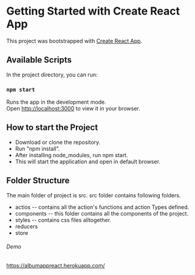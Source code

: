 # Getting Started with Create React App

This project was bootstrapped with [Create React App](https://github.com/facebook/create-react-app).

## Available Scripts

In the project directory, you can run:

### `npm start`

Runs the app in the development mode.\
Open [http://localhost:3000](http://localhost:3000) to view it in your browser.

## How to start the Project

- Download or clone the repository.
- Run "npm install".
- After installing node_modules, run npm start.
- This will start the application and open in default browser.


## Folder Structure
The main folder of project is src.
src folder contains following folders.
- actios
-- contains all the action's functions and action Types defined.
- components
-- this folder contains all the components of the project.
- styles
-- contains css files alltogether.
- reducers
- store

###### Demo
https://albumappreact.herokuapp.com/

